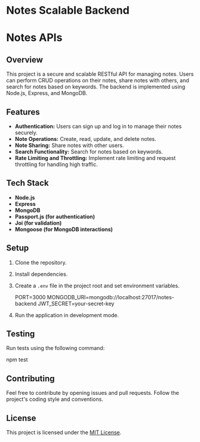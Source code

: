 # Notes Scalable Backend

# Notes APIs

## Overview

This project is a secure and scalable RESTful API for managing notes. Users can perform CRUD operations on their notes, share notes with others, and search for notes based on keywords. The backend is implemented using Node.js, Express, and MongoDB.

## Features

- **Authentication:** Users can sign up and log in to manage their notes securely.
- **Note Operations:** Create, read, update, and delete notes.
- **Note Sharing:** Share notes with other users.
- **Search Functionality:** Search for notes based on keywords.
- **Rate Limiting and Throttling:** Implement rate limiting and request throttling for handling high traffic.

## Tech Stack

- **Node.js**
- **Express**
- **MongoDB**
- **Passport.js (for authentication)**
- **Joi (for validation)**
- **Mongoose (for MongoDB interactions)**

## Setup

1. Clone the repository.


2. Install dependencies.


3. Create a `.env` file in the project root and set environment variables.

    PORT=3000
    MONGODB_URI=mongodb://localhost:27017/notes-backend
    JWT_SECRET=your-secret-key


4. Run the application in development mode.


## Testing

Run tests using the following command:

npm test


## Contributing

Feel free to contribute by opening issues and pull requests. Follow the project's coding style and conventions.

## License

This project is licensed under the [MIT License](LICENSE).
